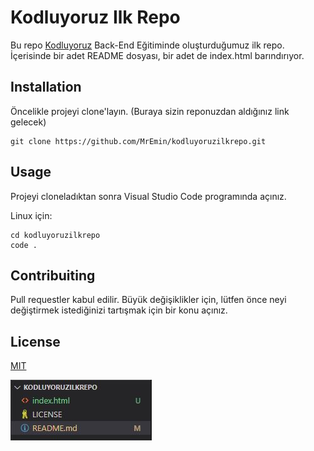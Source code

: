 # Kodluyoruz Ilk Repo
Bu repo [Kodluyoruz](https://www.kodluyoruz.org/) Back-End Eğitiminde oluşturduğumuz ilk repo. İçerisinde bir adet README dosyası, bir adet de index.html barındırıyor.

## Installation
Öncelikle projeyi clone'layın. (Buraya sizin reponuzdan aldığınız link gelecek)

```
git clone https://github.com/MrEmin/kodluyoruzilkrepo.git
```

## Usage
Projeyi cloneladıktan sonra Visual Studio Code programında açınız.

Linux için:

```
cd kodluyoruzilkrepo
code .
```

## Contribuiting
Pull requestler kabul edilir. Büyük değişiklikler için, lütfen önce neyi değiştirmek istediğinizi tartışmak için bir konu açınız.

## License

[MIT](https://choosealicense.com/licenses/mit/)

![Github](https://raw.githubusercontent.com/MrEmin/kodluyoruzilkrepo/main/img/kodluyoruz.png)